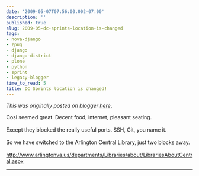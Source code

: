 ```yaml
---
date: '2009-05-07T07:56:00.002-07:00'
description: ''
published: true
slug: 2009-05-dc-sprints-location-is-changed
tags:
- nova-django
- zpug
- django
- django-district
- plone
- python
- sprint
- legacy-blogger
time_to_read: 5
title: DC Sprints location is changed!
---
```


*This was originally posted on blogger [here](https://pydanny.blogspot.com/2009/05/dc-sprints-location-is-changed.html)*.

Cosi seemed great. Decent food, internet, pleasant seating.<br /><br />Except they blocked the really useful ports. SSH, Git, you name it.<br /><br />So we have switched to the Arlington Central Library, just two blocks away.<br /><br /><a href="http://www.arlingtonva.us/departments/Libraries/about/LibrariesAboutCentral.aspx" rel="nofollow"><span>http://www.arlingtonva.us/departments/Libraries/about/LibrariesAboutCentral.aspx</span></a>

---

